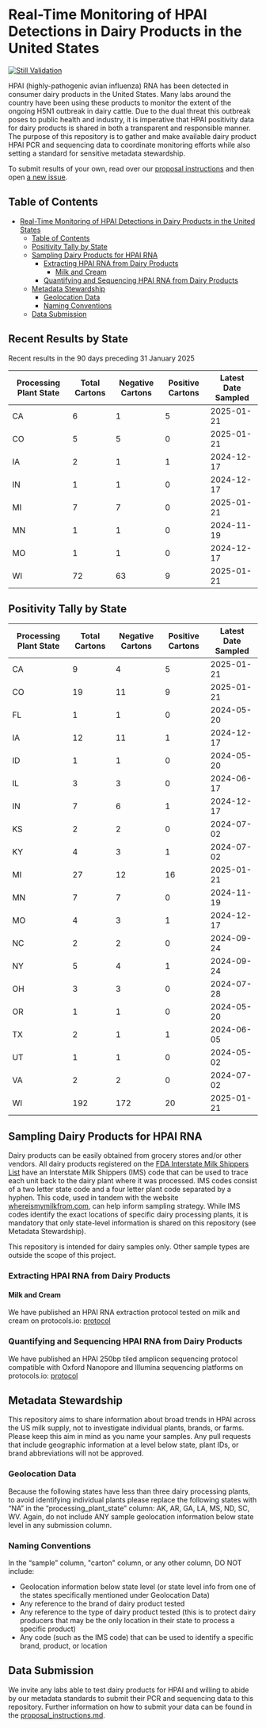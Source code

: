 # Real-Time Monitoring of HPAI Detections in Dairy Products in the United States

[![Still Validation](https://github.com/dholab/dairy-hpai-monitoring/actions/workflows/validate.yml/badge.svg)](https://github.com/dholab/dairy-hpai-monitoring/actions/workflows/validate.yml)

HPAI (highly-pathogenic avian influenza) RNA has been detected in consumer dairy products in the United States. Many labs around the country have been using these products to monitor the extent of the ongoing H5N1 outbreak in dairy cattle. Due to the dual threat this outbreak poses to public health and industry, it is imperative that HPAI positivity data for dairy products is shared in both a transparent and responsible manner. The purpose of this repository is to gather and make available dairy product HPAI PCR and sequencing data to coordinate monitoring efforts while also setting a standard for sensitive metadata stewardship.

To submit results of your own, read over our [proposal instructions](docs/proposal_instructions.md) and then open [a new issue](https://github.com/dholab/dairy-hpai-monitoring/issues/new).

## Table of Contents

- [Real-Time Monitoring of HPAI Detections in Dairy Products in the United States](#real-time-monitoring-of-hpai-detections-in-dairy-products-in-the-united-states)
  - [Table of Contents](#table-of-contents)
  - [Positivity Tally by State](#positivity-tally-by-state)
  - [Sampling Dairy Products for HPAI RNA](#sampling-dairy-products-for-hpai-rna)
    - [Extracting HPAI RNA from Dairy Products](#extracting-hpai-rna-from-dairy-products)
      - [Milk and Cream](#milk-and-cream)
    - [Quantifying and Sequencing HPAI RNA from Dairy Products](#quantifying-and-sequencing-hpai-rna-from-dairy-products)
  - [Metadata Stewardship](#metadata-stewardship)
    - [Geolocation Data](#geolocation-data)
    - [Naming Conventions](#naming-conventions)
  - [Data Submission](#data-submission)

## Recent Results by State

Recent results in the 90 days preceding 31 January 2025

Processing Plant State  |  Total Cartons  |  Negative Cartons  |  Positive Cartons  |  Latest Date Sampled
------------------------|-----------------|--------------------|--------------------|---------------------
CA                      |  6              |  1                 |  5                 |  2025-01-21
CO                      |  5              |  5                 |  0                 |  2025-01-21
IA                      |  2              |  1                 |  1                 |  2024-12-17
IN                      |  1              |  1                 |  0                 |  2024-12-17
MI                      |  7              |  7                 |  0                 |  2025-01-21
MN                      |  1              |  1                 |  0                 |  2024-11-19
MO                      |  1              |  1                 |  0                 |  2024-12-17
WI                      |  72             |  63                |  9                 |  2025-01-21

## Positivity Tally by State

Processing Plant State  |  Total Cartons  |  Negative Cartons  |  Positive Cartons  |  Latest Date Sampled
------------------------|-----------------|--------------------|--------------------|---------------------
CA                      |  9              |  4                 |  5                 |  2025-01-21
CO                      |  19             |  11                |  9                 |  2025-01-21
FL                      |  1              |  1                 |  0                 |  2024-05-20
IA                      |  12             |  11                |  1                 |  2024-12-17
ID                      |  1              |  1                 |  0                 |  2024-05-20
IL                      |  3              |  3                 |  0                 |  2024-06-17
IN                      |  7              |  6                 |  1                 |  2024-12-17
KS                      |  2              |  2                 |  0                 |  2024-07-02
KY                      |  4              |  3                 |  1                 |  2024-07-02
MI                      |  27             |  12                |  16                |  2025-01-21
MN                      |  7              |  7                 |  0                 |  2024-11-19
MO                      |  4              |  3                 |  1                 |  2024-12-17
NC                      |  2              |  2                 |  0                 |  2024-09-24
NY                      |  5              |  4                 |  1                 |  2024-09-24
OH                      |  3              |  3                 |  0                 |  2024-07-28
OR                      |  1              |  1                 |  0                 |  2024-05-20
TX                      |  2              |  1                 |  1                 |  2024-06-05
UT                      |  1              |  1                 |  0                 |  2024-05-02
VA                      |  2              |  2                 |  0                 |  2024-07-02
WI                      |  192            |  172               |  20                |  2025-01-21

## Sampling Dairy Products for HPAI RNA

Dairy products can be easily obtained from grocery stores and/or other vendors. All dairy products registered on the [FDA Interstate Milk Shippers List](https://www.fda.gov/food/federalstate-food-programs/interstate-milk-shippers-list#rules) have an Interstate Milk Shippers (IMS) code that can be used to trace each unit back to the dairy plant where it was processed. IMS codes consist of a two letter state code and a four letter plant code separated by a hyphen. This code, used in tandem with the website [whereismymilkfrom.com](https://www.whereismymilkfrom.com), can help inform sampling strategy. While IMS codes identify the exact locations of specific dairy processing plants, it is mandatory that only state-level information is shared on this repository (see Metadata Stewardship).

This repository is intended for dairy samples only. Other sample types are outside the scope of this project.

### Extracting HPAI RNA from Dairy Products

#### Milk and Cream

We have published an HPAI RNA extraction protocol tested on milk and cream on protocols.io: [protocol](https://www.protocols.io/view/rna-extraction-from-milk-for-hpai-surveillance-dczp2x5n.html)

### Quantifying and Sequencing HPAI RNA from Dairy Products

We have published an HPAI 250bp tiled amplicon sequencing protocol compatible with Oxford Nanopore and Illumina sequencing platforms on protocols.io: [protocol](https://www.protocols.io/view/whole-genome-sequencing-of-h5n1-from-dairy-product-dev43e8w.html)

## Metadata Stewardship

This repository aims to share information about broad trends in HPAI across the US milk supply, not to investigate individual plants, brands, or farms. Please keep this aim in mind as you name your samples. Any pull requests that include geographic information at a level below state, plant IDs, or brand abbreviations will not be approved.

### Geolocation Data

Because the following states have less than three dairy processing plants, to avoid identifying individual plants please replace the following states with “NA” in the “processing_plant_state” column: AK, AR, GA, LA, MS, ND, SC, WV. Again, do not include ANY sample geolocation information below state level in any submission column.

### Naming Conventions

In the “sample” column, "carton" column, or any other column, DO NOT include:

-   Geolocation information below state level (or state level info from one of the states specifically mentioned under Geolocation Data)
-   Any reference to the brand of dairy product tested
-   Any reference to the type of dairy product tested (this is to protect dairy producers that may be the only location in their state to process a specific product)
-   Any code (such as the IMS code) that can be used to identify a specific brand, product, or location

## Data Submission

We invite any labs able to test dairy products for HPAI and willing to abide by our metadata standards to submit their PCR and sequencing data to this repository. Further information on how to submit your data can be found in the [proposal_instructions.md](docs/proposal_instructions.md).
